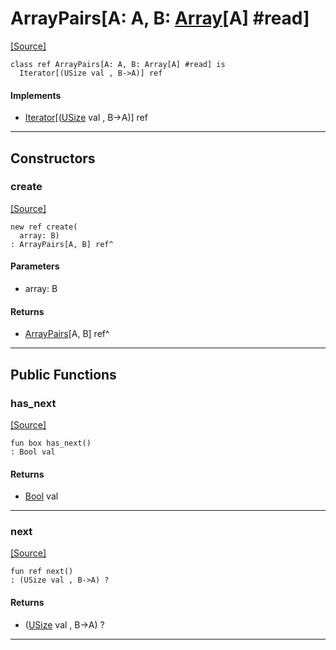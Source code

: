 # ArrayPairs\[A: A, B: [Array](builtin-Array.md)\[A\] #read\]
<span class="source-link">[[Source]](src/builtin/array.md#L944)</span>
```pony
class ref ArrayPairs[A: A, B: Array[A] #read] is
  Iterator[(USize val , B->A)] ref
```

#### Implements

* [Iterator](builtin-Iterator.md)\[([USize](builtin-USize.md) val , B->A)\] ref

---

## Constructors

### create
<span class="source-link">[[Source]](src/builtin/array.md#L948)</span>


```pony
new ref create(
  array: B)
: ArrayPairs[A, B] ref^
```
#### Parameters

*   array: B

#### Returns

* [ArrayPairs](builtin-ArrayPairs.md)\[A, B\] ref^

---

## Public Functions

### has_next
<span class="source-link">[[Source]](src/builtin/array.md#L952)</span>


```pony
fun box has_next()
: Bool val
```

#### Returns

* [Bool](builtin-Bool.md) val

---

### next
<span class="source-link">[[Source]](src/builtin/array.md#L955)</span>


```pony
fun ref next()
: (USize val , B->A) ?
```

#### Returns

* ([USize](builtin-USize.md) val , B->A) ?

---

